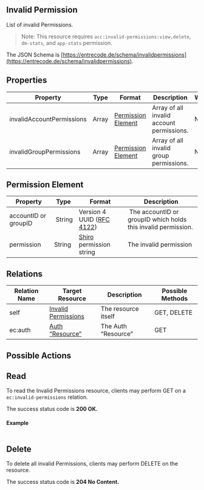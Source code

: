 ## Invalid Permission

List of invalid Permissions.

> Note: This resource requires `acc:invalid-permissions:view,delete`, `dm-stats`, and `app-stats` permission.

The JSON Schema is [https://entrecode.de/schema/invalidpermissions](https://entrecode.de/schema/invalidpermissions).

## Properties
| Property | Type | Format | Description | Writable |
|----------|------|--------|-------------|----------|
|invalidAccountPermissions| Array | [Permission Element](#permission-element) | Array of all invalid account permissions. | No. |
|invalidGroupPermissions| Array | [Permission Element](#permission-element) | Array of all invalid group permissions. | No. |

## Permission Element
| Property | Type | Format | Description |
|----------|------|--------|-------------|
| accountID or groupID | String | Version 4 UUID ([RFC 4122](http://tools.ietf.org/html/rfc4122)) | The accountID or groupID which holds this invalid permission.
| permission | String |	[Shiro](https://www.npmjs.com/package/shiro-trie) permission string | The invalid permission |

## Relations

| Relation Name | Target Resource | Description |Possible Methods |
|---------------|-----------------|-------------|-----------------|
| self          | [Invalid Permissions](#)| The resource itself | GET, DELETE |
| ec:auth       | [Auth “Resource”](./auth/)| The Auth “Resource” | GET |


## Possible Actions

## Read

To read the Invalid Permissions resource, clients may perform GET on a `ec:invalid-permissions` relation.

The success status code is **200 OK.**


#### Example
```
```

## Delete

To delete all invalid Permissions, clients may perform DELETE on the resource.

The success status code is **204 No Content.**

